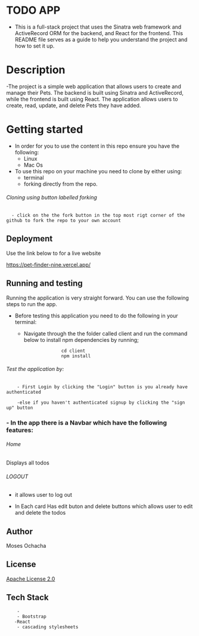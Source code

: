 # TODO APP

- This is a full-stack project that uses the Sinatra web framework and ActiveRecord ORM for the backend, and React for the frontend. This README file serves as a guide to help you understand the project and how to set it up.

# Description

  -The project is a simple web application that allows users to create and manage their Pets. The backend is built using Sinatra and ActiveRecord, while the frontend is built using React. The application allows users to create, read, update, and delete Pets they have added.

# Getting started

- In order for you to use the content in this repo ensure you have the following:
  - Linux
  - Mac Os
- To use this repo on your machine you need to clone by either using:
  - terminal
  - forking directly from the repo.

###### Cloning using button labelled forking

      - click on the the fork button in the top most rigt corner of the github to fork the repo to your own account


## Deployment

Use the link below to for a live website

https://pet-finder-nine.vercel.app/

## Running and testing

Running the application is very straight forward. You can use the following steps to run the app.

- Before testing this application you need to do the following in your terminal:

  - Navigate through the the folder called client and run the command below to install npm dependencies by running;

                      cd client
                      npm install



###### Test the application by:

        - First Login by clicking the "Login" button is you already have authenticated

        -else if you haven't authenticated signup by clicking the "sign up" button

### - In the app there is a Navbar which have the following features:



###### Home

Displays all todos

###### LOGOUT

- it allows user to log out

- In Each card Has edit buton and delete buttons which allows user to  edit and delete the todos

## Author



Moses Ochacha

## License

[Apache License 2.0](https://choosealicense.com/licenses/)

## Tech Stack

        - 
        - Bootstrap
       -React
        - cascading stylesheets